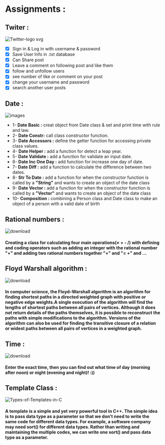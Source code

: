 # Assignments :
## Twiter :
![Twitter-logo svg](https://user-images.githubusercontent.com/91725214/155613730-69d5e8c9-224e-49a5-ad88-8317b0af50cb.png)
- [x] Sign in & Log in with username & password
- [x] Save User Info in .txt database
- [x] Can Share post 
- [x] Leave a comment on following post and like them
- [x] follow and unfollow users
- [x] see number of like or comment on your post
- [x] change your username and password
- [x] search another user posts 
##  Date :
![images](https://user-images.githubusercontent.com/91725214/155615956-3909219f-5f20-42d2-9f61-5e89d62c993e.jpg)
- 1- **Date Basic :** creat object from Date class & set and print time with rule and law.
- 2- **Date Constr:** call class constructor function.
- 3- **Date Accessors :** define the getter function for accessing private class values.
- 4- **Date Helper :** add a function for detect a leap year.
- 5- **Date Validate :** add a function for validate an input date.
- 6- **Date Inc One Day :** add function for increase one day of date.
- 7- **Date Diff :** add a function to calculate the difference between two dates.
- 8- **Str To Date :** add a function for when the constructor function is called by a **"String"** and wants to create an object of the date class
- 9- **Date Vector :** add a function for when the constructor function is called by a **"Vector"** and wants to create an object of the date class
- 10- **Composition :** combining a Person class and Date class to make an object of a person with a valid date of birth
## Rational numbers :
![download](https://user-images.githubusercontent.com/91725214/155616075-4e58ca08-3984-455e-ae90-9fa6f7716edb.jpg)
#### Creating a class for calculating four main operations(× + - /) with defining and coding operators such as adding an integer with the rational number "+" and adding two rational numbers together "+" and "= +" and ...
## Floyd Warshall algorithm :
![download](https://user-images.githubusercontent.com/91725214/155616203-97dfb107-ed0e-452f-ba37-6ce45cdf0a86.png)
#### In computer science, the Floyd–Warshall algorithm is an algorithm for finding shortest paths in a directed weighted graph with positive or negative edge weights.A single execution of the algorithm will find the lengths of shortest paths between all pairs of vertices. Although it does not return details of the paths themselves, it is possible to reconstruct the paths with simple modifications to the algorithm. Versions of the algorithm can also be used for finding the transitive closure of a relation  or  widest paths between all pairs of vertices in a weighted graph.
## Time :
![download](https://user-images.githubusercontent.com/91725214/155616360-d6358bb6-e364-4913-ae66-99e113542667.jpg)
#### Enter the exact time, then you can find out what time of day (morning after noon) or night (evening and night)! :))
## Template Class :
![Types-of-Templates-in-C](https://user-images.githubusercontent.com/91725214/155616879-a7e03f2d-5e38-4e72-9022-f7d17f622894.jpg)
#### A template is a simple and yet very powerful tool in C++. The simple idea is to pass data type as a parameter so that we don’t need to write the same code for different data types. For example, a software company may need sort() for different data types. Rather than writing and maintaining the multiple codes, we can write one sort() and pass data type as a parameter. 

